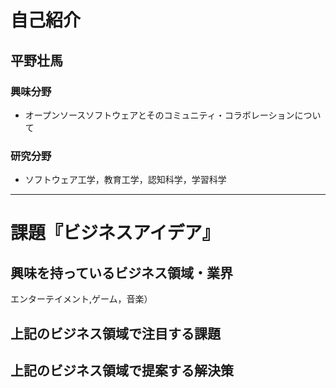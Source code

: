 # 自己紹介

## 平野壮馬

### 興味分野

- オープンソースソフトウェアとそのコミュニティ・コラボレーションについて

### 研究分野

- ソフトウェア工学，教育工学，認知科学，学習科学

* * *

# 課題『ビジネスアイデア』

## 興味を持っているビジネス領域・業界
エンターテイメント,ゲーム，音楽）

## 上記のビジネス領域で注目する課題

## 上記のビジネス領域で提案する解決策

